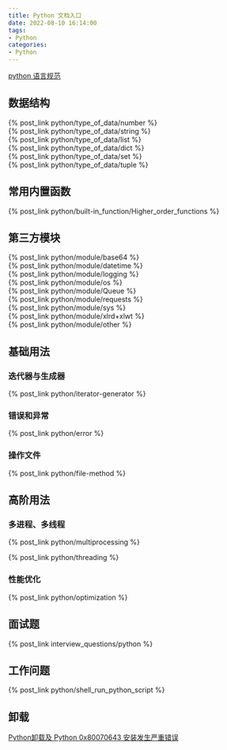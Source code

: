 ```yaml
---
title: Python 文档入口
date: 2022-08-10 16:14:00
tags:
- Python
categories:
- Python
---
```


[python 语言规范](https://zh-google-styleguide.readthedocs.io/en/latest/google-python-styleguide/)

## 数据结构

{% post_link python/type_of_data/number %}<br>
{% post_link python/type_of_data/string %}<br>
{% post_link python/type_of_data/list %}<br>
{% post_link python/type_of_data/dict %}<br>
{% post_link python/type_of_data/set %}<br>
{% post_link python/type_of_data/tuple %}<br>


## 常用内置函数

{% post_link python/built-in_function/Higher_order_functions %}<br>


## 第三方模块


{% post_link python/module/base64 %}<br>
{% post_link python/module/datetime %}<br>
{% post_link python/module/logging %}<br>
{% post_link python/module/os %}<br>
{% post_link python/module/Queue %}<br>
{% post_link python/module/requests %}<br>
{% post_link python/module/sys %}<br>
{% post_link python/module/xlrd+xlwt %}<br>
{% post_link python/module/other %}<br>


## 基础用法

### 迭代器与生成器

{% post_link python/iterator-generator %}<br>

### 错误和异常

{% post_link python/error %}<br>

### 操作文件

{% post_link python/file-method %}<br>


## 高阶用法

### 多进程、多线程

{% post_link python/multiprocessing %}<br>

{% post_link python/threading %}<br>

### 性能优化

{% post_link python/optimization %}<br>

## 面试题

{% post_link interview_questions/python %}<br>

## 工作问题

{% post_link python/shell_run_python_script %}<br>


## 卸载

[Python卸载及 Python 0x80070643 安装发生严重错误](https://blog.csdn.net/Daweixi/article/details/96485141)